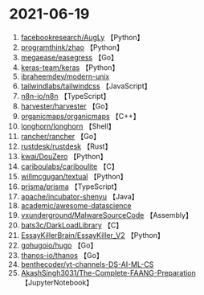 # 2021-06-19

1. [facebookresearch/AugLy](https://github.com/facebookresearch/AugLy) 【Python】
2. [programthink/zhao](https://github.com/programthink/zhao) 【Python】
3. [megaease/easegress](https://github.com/megaease/easegress) 【Go】
4. [keras-team/keras](https://github.com/keras-team/keras) 【Python】
5. [ibraheemdev/modern-unix](https://github.com/ibraheemdev/modern-unix) 
6. [tailwindlabs/tailwindcss](https://github.com/tailwindlabs/tailwindcss) 【JavaScript】
7. [n8n-io/n8n](https://github.com/n8n-io/n8n) 【TypeScript】
8. [harvester/harvester](https://github.com/harvester/harvester) 【Go】
9. [organicmaps/organicmaps](https://github.com/organicmaps/organicmaps) 【C++】
10. [longhorn/longhorn](https://github.com/longhorn/longhorn) 【Shell】
11. [rancher/rancher](https://github.com/rancher/rancher) 【Go】
12. [rustdesk/rustdesk](https://github.com/rustdesk/rustdesk) 【Rust】
13. [kwai/DouZero](https://github.com/kwai/DouZero) 【Python】
14. [cariboulabs/cariboulite](https://github.com/cariboulabs/cariboulite) 【C】
15. [willmcgugan/textual](https://github.com/willmcgugan/textual) 【Python】
16. [prisma/prisma](https://github.com/prisma/prisma) 【TypeScript】
17. [apache/incubator-shenyu](https://github.com/apache/incubator-shenyu) 【Java】
18. [academic/awesome-datascience](https://github.com/academic/awesome-datascience) 
19. [vxunderground/MalwareSourceCode](https://github.com/vxunderground/MalwareSourceCode) 【Assembly】
20. [bats3c/DarkLoadLibrary](https://github.com/bats3c/DarkLoadLibrary) 【C】
21. [EssayKillerBrain/EssayKiller_V2](https://github.com/EssayKillerBrain/EssayKiller_V2) 【Python】
22. [gohugoio/hugo](https://github.com/gohugoio/hugo) 【Go】
23. [thanos-io/thanos](https://github.com/thanos-io/thanos) 【Go】
24. [benthecoder/yt-channels-DS-AI-ML-CS](https://github.com/benthecoder/yt-channels-DS-AI-ML-CS) 
25. [AkashSingh3031/The-Complete-FAANG-Preparation](https://github.com/AkashSingh3031/The-Complete-FAANG-Preparation) 【JupyterNotebook】
